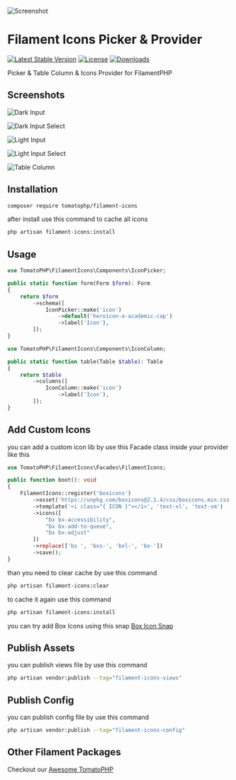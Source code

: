 ![Screenshot](https://raw.githubusercontent.com/tomatophp/filament-icons/master/arts/3x1io-tomato-icons.jpg)

# Filament Icons Picker & Provider

[![Latest Stable Version](https://poser.pugx.org/tomatophp/filament-icons/version.svg)](https://packagist.org/packages/tomatophp/filament-icons)
[![License](https://poser.pugx.org/tomatophp/filament-icons/license.svg)](https://packagist.org/packages/tomatophp/filament-icons)
[![Downloads](https://poser.pugx.org/tomatophp/filament-icons/d/total.svg)](https://packagist.org/packages/tomatophp/filament-icons)

Picker & Table Column & Icons Provider for FilamentPHP

## Screenshots

![Dark Input](https://raw.githubusercontent.com/tomatophp/filament-icons/master/arts/input-dark.png)

![Dark Input Select](https://raw.githubusercontent.com/tomatophp/filament-icons/master/arts/input-select-dark.png)

![Light Input](https://raw.githubusercontent.com/tomatophp/filament-icons/master/arts/input-light.png)

![Light Input Select](https://raw.githubusercontent.com/tomatophp/filament-icons/master/arts/input-select-light.png)

![Table Column](https://raw.githubusercontent.com/tomatophp/filament-icons/master/arts/column.png)

## Installation

```bash
composer require tomatophp/filament-icons
```

after install use this command to cache all icons 

```bash
php artisan filament-icons:install
```

## Usage

```php
use TomatoPHP\FilamentIcons\Components\IconPicker;

public static function form(Form $form): Form
{
    return $form
        ->schema([
            IconPicker::make('icon')
                ->default('heroicon-o-academic-cap')
                ->label('Icon'),
        ]);
}
```

```php
use TomatoPHP\FilamentIcons\Components\IconColumn;

public static function table(Table $table): Table
{
    return $table
        ->columns([
            IconColumn::make('icon')
                ->label('Icon'),
        ]);
}
```

## Add Custom Icons

you can add a custom icon lib by use this Facade class inside your provider like this

```php
use TomatoPHP\FilamentIcons\Facades\FilamentIcons;

public function boot(): void
{
    FilamentIcons::register('boxicons')
        ->asset('https://unpkg.com/boxicons@2.1.4/css/boxicons.min.css')
        ->template('<i class="{ ICON }"></i>', 'text-xl', 'text-sm')
        ->icons([
            "bx bx-accessibility",
            "bx bx-add-to-queue",
            "bx bx-adjust"
        ])  
        ->replace(['bx ', 'bxs-', 'bxl-', 'bx-'])
        ->save();
}
```

than you need to clear cache by use this command

```bash
php artisan filament-icons:clear
```

to cache it again use this command


```bash
php artisan filament-icons:install
```

you can try add Box Icons using this snap [Box Icon Snap](boxicons-provider-snap.md)

## Publish Assets

you can publish views file by use this command

```bash
php artisan vendor:publish --tag="filament-icons-views"
```

## Publish Config

you can publish config file by use this command

```bash
php artisan vendor:publish --tag="filament-icons-config"
```

## Other Filament Packages

Checkout our [Awesome TomatoPHP](https://github.com/tomatophp/awesome)
